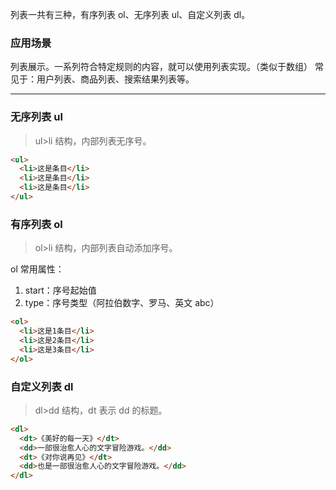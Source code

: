 列表一共有三种，有序列表 ol、无序列表 ul、自定义列表 dl。

### 应用场景

列表展示。一系列符合特定规则的内容，就可以使用列表实现。（类似于数组）
常见于：用户列表、商品列表、搜索结果列表等。

---

### 无序列表 ul

> ul>li 结构，内部列表无序号。

```html
<ul>
  <li>这是条目</li>
  <li>这是条目</li>
  <li>这是条目</li>
</ul>
```

### 有序列表 ol

> ol>li 结构，内部列表自动添加序号。

ol 常用属性：

1. start：序号起始值
2. type：序号类型（阿拉伯数字、罗马、英文 abc）

```html
<ol>
  <li>这是1条目</li>
  <li>这是2条目</li>
  <li>这是3条目</li>
</ol>
```

### 自定义列表 dl

> dl>dd 结构，dt 表示 dd 的标题。

```html
<dl>
  <dt>《美好的每一天》</dt>
  <dd>一部很治愈人心的文字冒险游戏。</dd>
  <dt>《对你说再见》</dt>
  <dd>也是一部很治愈人心的文字冒险游戏。</dd>
</dl>
```
